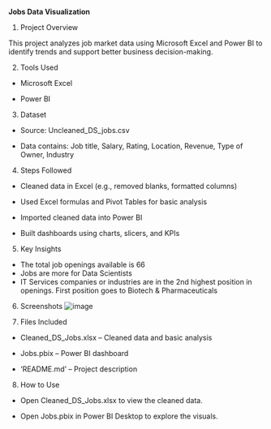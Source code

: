 **Jobs Data Visualization**

1.	Project Overview

This project analyzes job market data using Microsoft Excel and Power BI to identify trends and support better business decision-making.

2.	Tools Used
-	Microsoft Excel

-	Power BI

3.	Dataset
-	Source: Uncleaned_DS_jobs.csv

-	Data contains: Job title, Salary, Rating, Location, Revenue, Type of Owner, Industry

4.	Steps Followed
-	Cleaned data in Excel (e.g., removed blanks, formatted columns)

-	Used Excel formulas and Pivot Tables for basic analysis

-	Imported cleaned data into Power BI

-	Built dashboards using charts, slicers, and KPIs

5.	Key Insights
-	The total job openings available is 66
-	Jobs are more for Data Scientists
-	IT Services companies or industries are in the 2nd highest position in openings. First position goes to Biotech & Pharmaceuticals



6.	Screenshots
 ![image](https://github.com/user-attachments/assets/1c327db1-9521-4afd-a970-5d0b9ede6713)

7.	Files Included
-	Cleaned_DS_Jobs.xlsx – Cleaned data and basic analysis

-	Jobs.pbix – Power BI dashboard

-	‘README.md’ – Project description

8.	How to Use
-	Open Cleaned_DS_Jobs.xlsx to view the cleaned data.

-	Open Jobs.pbix in Power BI Desktop to explore the visuals.



